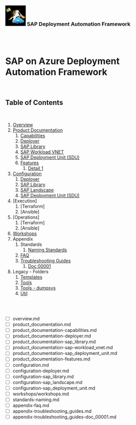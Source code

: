 ### <img src="assets/images/UnicornSAPBlack256x256.png" width="64px"> SAP Deployment Automation Framework <!-- omit in toc -->
<br/><br/>

# SAP on Azure Deployment Automation Framework <!-- omit in toc -->

<br/>
<!-- TODO: ALL; Document outline of documentation here. -->
<!--       File Naming: (level1)-(level2)-(etc)-(name).md  -->

## Table of Contents
<br/>

1. [Overview](overview.md)
2. [Product Documentation](Software_Documentation/product_documentation.md)
   1. [Capabilities](Software_Documentation/product_documentation-capabilities.md)
   2. [Deployer](Software_Documentation/product_documentation-deployer.md)
   3. [SAP Library](Software_Documentation/product_documentation-sap_library.md)
   4. [SAP Workload VNET](Software_Documentation/product_documentation-sap-workload_vnet.md)
   5. [SAP Deployment Unit (SDU)](Software_Documentation/product_documentation-sap_deployment_unit.md)
   6. [Features](Software_Documentation/product_documentation-features.md)
      1. [Detail 1]()
3. [Configuration](Software_Documentation/configuration.md)
   1. [Deployer](Software_Documentation/configuration-deployer.md)
   2. [SAP Library](Software_Documentation/configuration-sap_library.md)
   3. [SAP Landscape](Software_Documentation/configuration-sap_landscape.md)
   4. [SAP Deployment Unit (SDU)](Software_Documentation/configuration-sap_deployment_unit.md)
4. [Execution]
   1. [Terraform]
   2. [Ansible]
5. [Operations]
   1. [Terraform]
   2. [Ansible]
6. [Workshops](Software_Documentation/workshops/workshops.md)
7. Appendix
   1. Standards
      1. [Naming Standards](Software_Documentation/standards-naming.md)
   2. [FAQ](Software_Documentation/appendix-faq.md)
   3. [Troubleshooting Guides](Software_Documentation/appendix-troubleshooting_guides.md)
      1. [Doc 00001](Software_Documentation/appendix-troubleshooting_guides-doc_00001.md)
8. Legacy - Folders
   1. [Templates](../sort/templates-readme.md)
   2. [Tools](../sort/tools-readme.md)
   3. [Tools - dumpsys](../sort/tools-dumpsystem-readme.md)
   4. [Util](../sort/util-readme.md)



<br/><br/>


- [ ] overview.md
- [ ] product_documentation.md
- [ ] product_documentation-capabilities.md
- [ ] product_documentation-deployer.md
- [ ] product_documentation-sap_library.md
- [ ] product_documentation-sap-workload_vnet.md
- [ ] product_documentation-sap_deployment_unit.md
- [ ] product_documentation-features.md
- [ ] configuration.md
- [ ] configuration-deployer.md
- [ ] configuration-sap_library.md
- [ ] configuration-sap_landscape.md
- [ ] configuration-sap_deployment_unit.md
- [ ] workshops/workshops.md
- [ ] standards-naming.md
- [ ] appendix-faq.md
- [ ] appendix-troubleshooting_guides.md
- [ ] appendix-troubleshooting_guides-doc_00001.md
